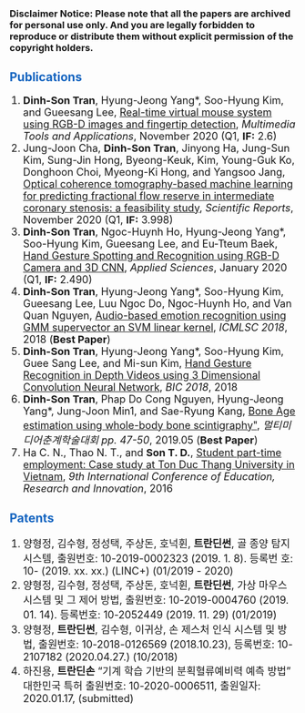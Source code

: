  
<style type="text/css">
 
.pdflink{
  display:block;
  width:37px;
  height:13px;
}
li{
  font-size: 18px;
       font-family:"Courier New", Courier, monospace  
       display:block;

}
 
</style>
<h3>Disclaimer Notice: Please note that all the papers are archived for personal use only. And you are legally forbidden to reproduce or distribute them without explicit permission of the copyright holders.</h3>
<h2 style="color:#1565c0">Publications</h2>

 
<ol>
 
<li>
<b>Dinh-Son Tran</b>, Hyung-Jeong Yang*, Soo-Hyung Kim, and Gueesang Lee, <a href="https://link.springer.com/article/10.1007/s11042-020-10156-5" target="_blank">Real-time virtual mouse system using RGB-D images and fingertip detection</a>, <i>Multimedia Tools and Applications</i>, November 2020 (Q1, <strong>IF:</strong> 2.6)
</li>

<li>
Jung-Joon Cha, <b>Dinh-Son Tran</b>, Jinyong Ha, Jung-Sun Kim, Sung-Jin Hong, Byeong-Keuk, Kim, Young-Guk Ko, Donghoon Choi, Myeong-Ki Hong, and Yangsoo Jang, <a href="https://www.nature.com/articles/s41598-020-77507-y" target="_blank">Optical coherence tomography-based machine learning for predicting fractional flow reserve in intermediate coronary stenosis: a feasibility study</a>, <i>Scientific Reports</i>, November 2020 (Q1, <strong>IF:</strong> 3.998)
</li>


<li>
<b>Dinh-Son Tran</b>, Ngoc-Huynh Ho, Hyung-Jeong Yang*, Soo-Hyung Kim, Gueesang Lee, and Eu-Tteum Baek, <a href="https://www.mdpi.com/2076-3417/10/2/722" target="_blank">Hand Gesture Spotting and Recognition using RGB-D Camera and 3D CNN</a>, <i>Applied Sciences</i>, January 2020 (Q1, <strong>IF:</strong> 2.490)
</li>


<li>
<b>Dinh-Son Tran</b>, Hyung-Jeong Yang*, Soo-Hyung Kim, Gueesang Lee, Luu Ngoc Do, Ngoc-Huynh Ho, and Van Quan Nguyen, <a href="https://dl.acm.org/doi/10.1145/3184066.3184086" target="_blank">Audio-based emotion recognition using GMM supervector an SVM linear kernel</a>, <i>ICMLSC 2018</i>, 2018 (<strong>Best Paper</strong>)
</li>

<li>
<b>Dinh-Son Tran</b>, Hyung-Jeong Yang*, Soo-Hyung Kim, Guee Sang Lee, and Mi-sun Kim, <a href="http://sclab.cafe24.com/publications/handgesture_using_3DCNN_final_version.pdf" target="_blank">Hand Gesture Recognition in Depth Videos using 3 Dimensional Convolution Neural Network</a>, <i>BIC 2018</i>, 2018
</li>

<li>
<b>Dinh-Son Tran</b>, Phap Do Cong Nguyen, Hyung-Jeong Yang*, Jung-Joon Min1, and Sae-Ryung Kang, <a href="http://sclab.cafe24.com/publications/%EA%B5%AD%EB%82%B4%ED%95%99%EC%88%A0%EB%8C%80%ED%9A%8C_%EB%A9%80%ED%8B%B0%EB%AF%B8%EB%94%94%EC%96%B4%EC%B6%98%EA%B3%84%ED%95%99%EC%88%A0%EB%8C%80%ED%9A%8C_Phap(201905).pdf" target="_blank">Bone Age estimation using whole-body bone scintigraphy"</a>, <i>멀티미디어춘계학술대회 pp. 47-50</i>, 2019.05 (<strong>Best Paper</strong>)
</li>
 
<li> 
 Ha C. N., Thao N. T., and <b>Son T. D.</b>, <a href="https://www.researchgate.net/profile/Thao-Nguyen-Trang/publication/310843746_STUDENT_PART-TIME_EMPLOYMENT_CASE_STUDY_AT_TON_DUC_THANG_UNIVERSITY_IN_VIETNAM/links/5839bf0b08ae3a74b49ea123/STUDENT-PART-TIME-EMPLOYMENT-CASE-STUDY-AT-TON-DUC-THANG-UNIVERSITY-IN-VIETNAM.pdf" target="_blank">Student part-time employment: Case study at Ton Duc Thang University in Vietnam</a>, <i>9th International Conference of Education, Research and Innovation</i>, 2016
</li>

</ol>

<h2 style="color:#1565c0">Patents</h2>

<ol>
 
<li>
 양형정, 김수형, 정성택, 주상돈, 호넉휜, <b>트란딘썬</b>, 골 종양 탐지 시스템, 출원번호: 10-2019-0002323 (2019. 1. 8). 등록번 호: 10- (2019. xx. xx.) (LINC+) (01/2019 - 2020)
</li>

<li>
 양형정, 김수형, 정성택, 주상돈, 호넉휜, <b>트란딘썬</b>, 가상 마우스 시스템 및 그 제어 방법, 출원번호: 10-2019-0004760 (2019. 01. 14). 등록번호: 10-2052449 (2019. 11. 29) (01/2019)</li>
 
<li>
 양형정, <b>트란딘썬</b>, 김수형, 이귀상, 손 제스처 인식 시스템 및 방 법, 출원번호: 10-2018-0126569 (2018.10.23), 등록번호: 10-2107182 (2020.04.27.) (10/2018)
</li>

<li>
 하진용, <b>트란딘손</b> “기계 학습 기반의 분획혈류예비력 예측 방법” 대한민국 특허 출원번호: 10-2020-0006511, 출원일자: 2020.01.17, (submitted)
</li>

</ol>


